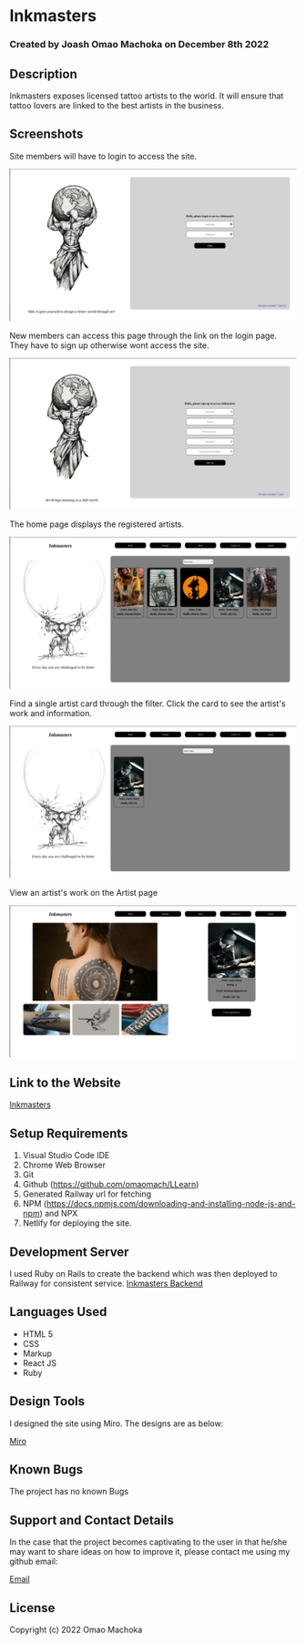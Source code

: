 # Inkmasters

### Created by Joash Omao Machoka on December 8th 2022

## Description

Inkmasters exposes licensed tattoo artists to the world. It will ensure that tattoo lovers are linked to the best artists in the business.

## Screenshots
Site members will have to login to access the site. 

<img src="./src/login.png">

New members can access this page through the link on the login page. They have to sign up otherwise wont access the site.

<img src="./src/signup.png">

The home page displays the registered artists.

<img src="./src/dashboard.png">

Find a single artist card through the filter. Click the card to see the artist's work and information.

<img src="./src/filter.png">

View an artist's work on the Artist page

<img src="./src/singleartist.png">

## Link to the Website

[Inkmasters](https://stalwart-starship-7fb3de.netlify.app/)

## Setup Requirements

1. Visual Studio Code IDE
2. Chrome Web Browser
4. Git
5. Github (https://github.com/omaomach/LLearn)
6. Generated Railway url for fetching 
7. NPM (https://docs.npmjs.com/downloading-and-installing-node-js-and-npm) and NPX
8. Netlify for deploying the site.

## Development Server
I used Ruby on Rails to create the backend which was then deployed to Railway for consistent service.
[Inkmasters Backend](https://github.com/omaomach/inkmasters-backend)

## Languages Used
* HTML 5
* CSS
* Markup
* React JS
* Ruby

## Design Tools
I designed the site using Miro. The designs are as below:

[Miro](https://miro.com/app/board/uXjVP8m1-PA=/)


## Known Bugs
The project has no known Bugs

## Support and Contact Details
In the case that the project becomes captivating to the user in that he/she may want to share ideas on how to improve it, please contact me using my github email:

[Email](aaronjoash44@gmail.com)

## License
Copyright (c) 2022 Omao Machoka 
